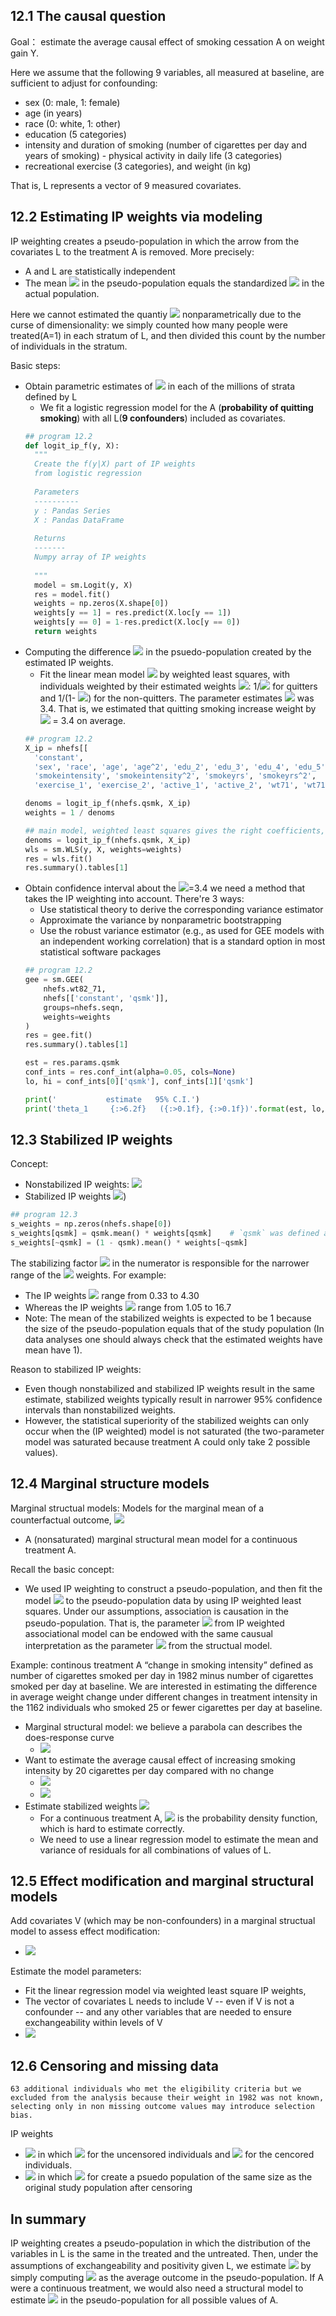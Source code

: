 ## 12.1 The causal question
Goal： estimate the average causal effect of smoking cessation A on weight gain Y.

Here we assume that the following 9 variables, all measured at baseline, are sufficient to adjust for confounding: 
- sex (0: male, 1: female)
- age (in years)
- race (0: white, 1: other)
- education (5 categories)
- intensity and duration of smoking (number of cigarettes per day and years of smoking) - physical activity in daily life (3 categories)
- recreational exercise (3 categories), and weight (in kg)

That is, L represents a vector of 9 measured covariates. 

## 12.2 Estimating IP weights via modeling
IP weighting creates a pseudo-population in which the arrow from the covariates L to the treatment A is removed. More precisely:
- A and L are statistically independent 
- The mean <img src="https://render.githubusercontent.com/render/math?math=E_{ps}[Y|A=a]"> in the pseudo-population equals the standardized <img src="https://render.githubusercontent.com/render/math?math=E[Y|A=a, L=l]Pr[L=l]"> in the actual population.

Here we cannot estimated the quantiy <img src="https://render.githubusercontent.com/render/math?math=Pr[A=1|L]"> nonparametrically due to the curse of dimensionality: we simply counted how many people were treated(A=1) in each stratum of L, and then divided this count by the number of individuals in the stratum. 

Basic steps:
- Obtain parametric estimates of <img src="https://render.githubusercontent.com/render/math?math=Pr[A=1|L]"> in each of the millions of strata defined by L
  - We fit a logistic regression model for the A (**probability of quitting smoking**) with all L(**9 confounders**) included as covariates. 
  ```python
  ## program 12.2
  def logit_ip_f(y, X):
    """
    Create the f(y|X) part of IP weights
    from logistic regression
    
    Parameters
    ----------
    y : Pandas Series
    X : Pandas DataFrame
    
    Returns
    -------
    Numpy array of IP weights
    
    """
    model = sm.Logit(y, X)
    res = model.fit()
    weights = np.zeros(X.shape[0])
    weights[y == 1] = res.predict(X.loc[y == 1])
    weights[y == 0] = 1-res.predict(X.loc[y == 0])
    return weights
  ```
- Computing the difference <img src="https://render.githubusercontent.com/render/math?math=\bar{E}_{ps}[Y|A=1] - \bar{E}_{ps}[Y|A=0]"> in the psuedo-population created by the estimated IP weights. 
  - Fit the linear mean model <img src="https://render.githubusercontent.com/render/math?math=E[Y|A] = \theta_{0}%2B\theta_{1}A"> by weighted least squares, with individuals weighted by their estimated weights <img src="https://render.githubusercontent.com/render/math?math=\bar{W}">: 1/<img src="https://render.githubusercontent.com/render/math?math=\bar{Pr}[A=1|L]"> for quitters and 1/(1- <img src="https://render.githubusercontent.com/render/math?math=\bar{Pr}[A=1|L]">) for the non-quitters. The parameter estimates <img src="https://render.githubusercontent.com/render/math?math=\bar{\theta}"> was 3.4. That is, we estimated that quitting smoking increase weight by <img src="https://render.githubusercontent.com/render/math?math=\bar{\theta}"> = 3.4 on average.
  ```python
  ## program 12.2
  X_ip = nhefs[[
    'constant',
    'sex', 'race', 'age', 'age^2', 'edu_2', 'edu_3', 'edu_4', 'edu_5',
    'smokeintensity', 'smokeintensity^2', 'smokeyrs', 'smokeyrs^2', 
    'exercise_1', 'exercise_2', 'active_1', 'active_2', 'wt71', 'wt71^2']]

  denoms = logit_ip_f(nhefs.qsmk, X_ip)
  weights = 1 / denoms
  
  ## main model, weighted least squares gives the right coefficients, but the standard error is off.
  denoms = logit_ip_f(nhefs.qsmk, X_ip)
  wls = sm.WLS(y, X, weights=weights) 
  res = wls.fit()
  res.summary().tables[1]
  ```
- Obtain confidence interval about the <img src="https://render.githubusercontent.com/render/math?math=\bar{\theta}">=3.4 we need a method that takes the IP weighting into account. There're 3 ways:
  - Use statistical theory to derive the corresponding variance estimator
  - Approximate the variance by nonparametric bootstrapping
  - Use the robust variance estimator (e.g., as used for GEE models with an independent working correlation) that is a standard option in most statistical software packages
  ``` python
  ## program 12.2
  gee = sm.GEE(
      nhefs.wt82_71,
      nhefs[['constant', 'qsmk']],
      groups=nhefs.seqn,
      weights=weights
  )
  res = gee.fit()
  res.summary().tables[1]

  est = res.params.qsmk
  conf_ints = res.conf_int(alpha=0.05, cols=None)
  lo, hi = conf_ints[0]['qsmk'], conf_ints[1]['qsmk']

  print('           estimate   95% C.I.')
  print('theta_1     {:>6.2f}   ({:>0.1f}, {:>0.1f})'.format(est, lo, hi))
  ```
## 12.3 Stabilized IP weights
Concept: 
- Nonstabilized IP weights: <img src="https://render.githubusercontent.com/render/math?math=W^{A} = 1/f(A|L)"> 
- Stabilized IP weights <img src="https://render.githubusercontent.com/render/math?math=SW^{A} =f(A)/f(A|L)">)  
``` python
## program 12.3
s_weights = np.zeros(nhefs.shape[0])
s_weights[qsmk] = qsmk.mean() * weights[qsmk]    # `qsmk` was defined a few cells ago
s_weights[~qsmk] = (1 - qsmk).mean() * weights[~qsmk]
```
The stabilizing factor <img src="https://render.githubusercontent.com/render/math?math=f(A)"> in the numerator is responsible for the narrower range of the <img src="https://render.githubusercontent.com/render/math?math=f(A)/f(A|L)"> weights. For example: 
- The IP weights <img src="https://render.githubusercontent.com/render/math?math=f(A)/f(A|L)"> range from 0.33 to 4.30
- Whereas the IP weights <img src="https://render.githubusercontent.com/render/math?math=1/f(A|L)"> range from 1.05 to 16.7
- Note: The mean of the stabilized weights is expected to be 1 because the size of the pseudo-population equals that of the study population (In data analyses one should always check that the estimated weights have mean have 1).

Reason to stabilized IP weights: 
- Even though nonstabilized and stabilized IP weights result in the same estimate, stabilized weights typically result in narrower 95% confidence intervals than nonstabilized weights.
- However, the statistical superiority of the stabilized weights can only occur when the (IP weighted) model is not saturated (the two-parameter model was saturated because treatment A could only take 2 possible values).

## 12.4 Marginal structure models
Marginal structual models: Models for the marginal mean of a counterfactual outcome, <img src="https://render.githubusercontent.com/render/math?math=E[Y^{a}] = \beta_{0} %2B \beta_{1}a">
- A (nonsaturated) marginal structural  mean model for a continuous treatment A.

Recall the basic concept:
- We used IP weighting to construct a pseudo-population, and then fit the model <img src="https://render.githubusercontent.com/render/math?math=E[Y|A] = \theta_{0} %2B \theta_{1}A"> to the pseudo-population data by using IP weighted least squares. Under our assumptions, association is causation in the pseudo-population. That is, the parameter <img src="https://render.githubusercontent.com/render/math?math={\theta}_{1}">  from IP weighted associational model can be endowed with the same causual interpretation as the parameter <img src="https://render.githubusercontent.com/render/math?math={\beta}_{1}"> from the structual model.

Example: continous treatment A “change in smoking intensity” defined as number of cigarettes smoked per day in 1982 minus number of cigarettes smoked per day at baseline. We are interested in estimating the difference in average weight change under different changes in treatment intensity in the 1162 individuals who smoked 25 or fewer cigarettes per day at baseline.

- Marginal structural model: we believe a parabola can describes the does-response curve
  - <img src="https://render.githubusercontent.com/render/math?math=E[Y^{a}] = \beta_{0} %2B \beta_{1}a %2B \beta_{2}a^{2}">
- Want to estimate the average causal effect of increasing smoking intensity by 20 cigarettes per day compared with no change
  - <img src="https://render.githubusercontent.com/render/math?math=E[Y^{a=20}] - E[Y^{a=0}]">
  - <img src="https://render.githubusercontent.com/render/math?math=E[Y^{a=20}] - E[Y^{a=0}] = 20\beta_{1} %2B 400\beta_{2}">
- Estimate stabilized weights <img src="https://render.githubusercontent.com/render/math?math=SW^{A}=f(A)/f(A|L)">
  - For a continuous treatment A, <img src="https://render.githubusercontent.com/render/math?math=f(A|L)"> is the probability density function, which is hard to estimate correctly.
  - We need to use a linear regression model to estimate the mean and variance of residuals for all combinations of values of L.

## 12.5 Effect modification and marginal structural models
Add covariates V (which may be non-confounders) in a marginal structual model to assess effect modification:
- <img src="https://render.githubusercontent.com/render/math?math=E[Y^{a}|V] = \beta_{0} %2B \beta_{1}a %2B \beta_{2}Va %2B \beta_{3}V">

Estimate the model parameters:
- Fit the linear regression model via weighted least square IP weights,
- The vector of covariates L needs to include V -- even if V is not a confounder -- and any other variables that are needed to ensure exchangeability within levels of V
- <img src="https://render.githubusercontent.com/render/math?math=SW^{A}(V) = f[A|V]/f[A|L] or SW^{A}(V) = f[A]/f[A|L]">

## 12.6 Censoring and missing data
```
63 additional individuals who met the eligibility criteria but we excluded from the analysis because their weight in 1982 was not known, selecting only in non missing outcome values may introduce selection bias.
```
IP weights 
- <img src="https://render.githubusercontent.com/render/math?math=W^{A,C} = W^{A}  W^{C}"> in which <img src="https://render.githubusercontent.com/render/math?math=W^{C} = 1/Pr[C=0|L,A]"> for the uncensored individuals and <img src="https://render.githubusercontent.com/render/math?math=W^{C} = 0"> for the cencored individuals. 
- <img src="https://render.githubusercontent.com/render/math?math=SW^{A,C} = SW^{A}  SW^{C}"> in which <img src="https://render.githubusercontent.com/render/math?math=SW^{C} = Pr[C=0|A]/Pr[C=0|L,A]"> for create a psuedo population of the same size as the original study population after censoring

## In summary
IP weighting creates a pseudo-population in which the distribution of the variables in L is the same in the treated and the untreated. Then, under the assumptions of exchangeability and positivity given L, we estimate <img src="https://render.githubusercontent.com/render/math?math=E[Y^{a,c=0}]"> by simply computing <img src="https://render.githubusercontent.com/render/math?math=\bar{E}[Y|A=a,C=0]"> as the average outcome in the pseudo-population. If A were a continuous treatment, we would also need a structural model to estimate <img src="https://render.githubusercontent.com/render/math?math=\bar{E}[Y|A, C=0]"> in the pseudo-population for all possible values of A. 
